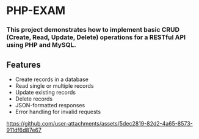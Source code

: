 # PHP-EXAM

### This project demonstrates how to implement basic CRUD (Create, Read, Update, Delete) operations for a RESTful API using PHP and MySQL.

## Features

- Create records in a database
- Read single or multiple records
- Update existing records
- Delete records
- JSON-formatted responses
- Error handling for invalid requests




https://github.com/user-attachments/assets/5dec2819-82d2-4a65-8573-911df6d87e67

